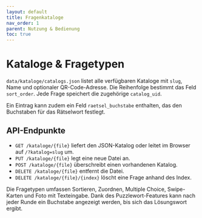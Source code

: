 ```yaml
---
layout: default
title: Fragenkataloge
nav_order: 1
parent: Nutzung & Bedienung
toc: true
---
```


# Kataloge & Fragetypen

`data/kataloge/catalogs.json` listet alle verfügbaren Kataloge mit `slug`, Name und optionaler QR-Code-Adresse. Die Reihenfolge bestimmt das Feld `sort_order`. Jede Frage speichert die zugehörige `catalog_uid`.

Ein Eintrag kann zudem ein Feld `raetsel_buchstabe` enthalten, das den Buchstaben für das Rätselwort festlegt.

## API-Endpunkte

- `GET /kataloge/{file}` liefert den JSON-Katalog oder leitet im Browser auf `/?katalog=slug` um.
- `PUT /kataloge/{file}` legt eine neue Datei an.
- `POST /kataloge/{file}` überschreibt einen vorhandenen Katalog.
- `DELETE /kataloge/{file}` entfernt die Datei.
- `DELETE /kataloge/{file}/{index}` löscht eine Frage anhand des Index.

Die Fragetypen umfassen Sortieren, Zuordnen, Multiple Choice, Swipe-Karten und Foto mit Texteingabe. Dank des Puzzlewort-Features kann nach jeder Runde ein Buchstabe angezeigt werden, bis sich das Lösungswort ergibt.

